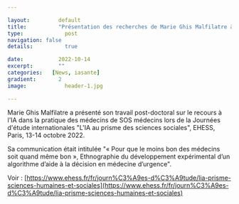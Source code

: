 ```yaml
---

layout:			default
title:  		"Présentation des recherches de Marie Ghis Malfilatre à l'EHESS"
type:			  post
navigation: false
details:		  true

date:   		2022-10-14
excerpt: 		""
categories:   [News, iasante]
gradient: 		2
image: 			  header-1.jpg

---
```


Marie Ghis Malfilatre a présenté son travail post-doctoral sur le recours à l'IA dans la pratique des médecins de SOS médecins lors de la
Journées d'étude internationales "L'IA au prisme des sciences sociales", EHESS, Paris, 13-14 octobre 2022.

Sa communication était intitulée "« Pour que le moins bon des médecins soit quand même bon »,
Ethnographie du développement expérimental d’un algorithme d’aide à la décision en médecine d’urgence".

Voir : [https://www.ehess.fr/fr/journ%C3%A9es-d%C3%A9tude/lia-prisme-sciences-humaines-et-sociales](https://www.ehess.fr/fr/journ%C3%A9es-d%C3%A9tude/lia-prisme-sciences-humaines-et-sociales)
